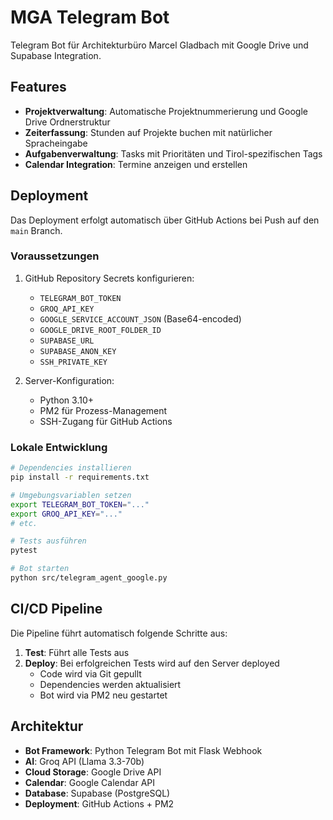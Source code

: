 # MGA Telegram Bot

Telegram Bot für Architekturbüro Marcel Gladbach mit Google Drive und Supabase Integration.

## Features

- **Projektverwaltung**: Automatische Projektnummerierung und Google Drive Ordnerstruktur
- **Zeiterfassung**: Stunden auf Projekte buchen mit natürlicher Spracheingabe
- **Aufgabenverwaltung**: Tasks mit Prioritäten und Tirol-spezifischen Tags
- **Calendar Integration**: Termine anzeigen und erstellen

## Deployment

Das Deployment erfolgt automatisch über GitHub Actions bei Push auf den `main` Branch.

### Voraussetzungen

1. GitHub Repository Secrets konfigurieren:
   - `TELEGRAM_BOT_TOKEN`
   - `GROQ_API_KEY`
   - `GOOGLE_SERVICE_ACCOUNT_JSON` (Base64-encoded)
   - `GOOGLE_DRIVE_ROOT_FOLDER_ID`
   - `SUPABASE_URL`
   - `SUPABASE_ANON_KEY`
   - `SSH_PRIVATE_KEY`

2. Server-Konfiguration:
   - Python 3.10+
   - PM2 für Prozess-Management
   - SSH-Zugang für GitHub Actions

### Lokale Entwicklung

```bash
# Dependencies installieren
pip install -r requirements.txt

# Umgebungsvariablen setzen
export TELEGRAM_BOT_TOKEN="..."
export GROQ_API_KEY="..."
# etc.

# Tests ausführen
pytest

# Bot starten
python src/telegram_agent_google.py
```

## CI/CD Pipeline

Die Pipeline führt automatisch folgende Schritte aus:

1. **Test**: Führt alle Tests aus
2. **Deploy**: Bei erfolgreichen Tests wird auf den Server deployed
   - Code wird via Git gepullt
   - Dependencies werden aktualisiert
   - Bot wird via PM2 neu gestartet

## Architektur

- **Bot Framework**: Python Telegram Bot mit Flask Webhook
- **AI**: Groq API (Llama 3.3-70b)
- **Cloud Storage**: Google Drive API
- **Calendar**: Google Calendar API
- **Database**: Supabase (PostgreSQL)
- **Deployment**: GitHub Actions + PM2